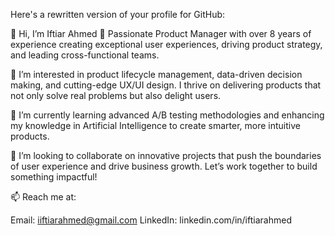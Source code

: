 
Here's a rewritten version of your profile for GitHub:

👋 Hi, I’m Iftiar Ahmed
🔎 Passionate Product Manager with over 8 years of experience creating exceptional user experiences, driving product strategy, and leading cross-functional teams.

👀 I’m interested in product lifecycle management, data-driven decision making, and cutting-edge UX/UI design. I thrive on delivering products that not only solve real problems but also delight users.

🌱 I’m currently learning advanced A/B testing methodologies and enhancing my knowledge in Artificial Intelligence to create smarter, more intuitive products.

💞️ I’m looking to collaborate on innovative projects that push the boundaries of user experience and drive business growth. Let’s work together to build something impactful!

📫 Reach me at:

Email: iiftiarahmed@gmail.com
LinkedIn: linkedin.com/in/iftiarahmed
